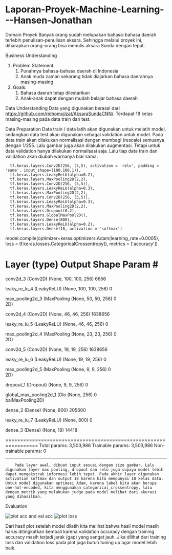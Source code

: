 # Laporan-Proyek-Machine-Learning---Hansen-Jonathan

Domain Proyek
        Banyak orang sudah melupakan bahasa-bahasa daerah terlebih penulisan-penulisan aksara. Sehingga melalui proyek ini, diharapkan orang-orang bisa menulis aksara Sunda dengan tepat. 


Business Understanding
1. Problem Statement:
   1. Punahnya bahasa-bahasa daerah di Indonesia
   2. Anak muda zaman sekarang tidak diajarkan bahasa daerahnya masing-masing
2. Goals:
   1. Bahasa daerah tetap dilestarikan
   2. Anak-anak dapat dengan mudah belajar bahasa daerah


Data Understanding
        Data yang digunakan berasal dari https://github.com/ridhomujizat/AksaraSundaCNN/. Terdapat 18 kelas masing-masing pada data train dan test.


Data Preparation
        Data train / data latih akan digunakan untuk melatih model, sedangkan data test akan digunakan sebagai validation untuk model. Pada data train akan dilakukan normalisasi dengan membagi (rescale) semuanya dengan 1/255. Lalu gambar juga akan dilakukan augmentasi. Tetapi untuk data validation hanya dilakukan normalisasi saja. Lalu tiap data train dan validation akan diubah warnanya biar sama.


      tf.keras.layers.Conv2D(256, (5,5), activation = 'relu', padding = 'same', input_shape=(100,100,1)),
      tf.keras.layers.LeakyReLU(alpha=0.2),
      tf.keras.layers.MaxPooling2D(2,2),
      tf.keras.layers.Conv2D(256, (5,5)),
      tf.keras.layers.LeakyReLU(alpha=0.3),
      tf.keras.layers.MaxPooling2D(2,2),
      tf.keras.layers.Conv2D(256, (5,5)),
      tf.keras.layers.LeakyReLU(alpha=0.3),
      tf.keras.layers.MaxPooling2D(2,2),
      tf.keras.layers.Dropout(0.2),
      tf.keras.layers.GlobalMaxPool2D(),
      tf.keras.layers.Dense(800),
      tf.keras.layers.LeakyReLU(alpha=0.2),
      tf.keras.layers.Dense(18, activation = 'softmax')



  model.compile(optimizer=keras.optimizers.Adam(learning_rate=0.0005),
                loss = tf.keras.losses.CategoricalCrossentropy(),
                metrics = ['accuracy'])
        


Layer (type)                Output Shape              Param #   
=================================================================
 conv2d_3 (Conv2D)           (None, 100, 100, 256)     6656      
                                                                 
 leaky_re_lu_4 (LeakyReLU)   (None, 100, 100, 256)     0         
                                                                 
 max_pooling2d_3 (MaxPooling  (None, 50, 50, 256)      0         
 2D)                                                             
                                                                 
 conv2d_4 (Conv2D)           (None, 46, 46, 256)       1638656   
                                                                 
 leaky_re_lu_5 (LeakyReLU)   (None, 46, 46, 256)       0         
                                                                 
 max_pooling2d_4 (MaxPooling  (None, 23, 23, 256)      0         
 2D)                                                             
                                                                 
 conv2d_5 (Conv2D)           (None, 19, 19, 256)       1638656   
                                                                 
 leaky_re_lu_6 (LeakyReLU)   (None, 19, 19, 256)       0         
                                                                 
 max_pooling2d_5 (MaxPooling  (None, 9, 9, 256)        0         
 2D)                                                             
                                                                 
 dropout_1 (Dropout)         (None, 9, 9, 256)         0         
                                                                 
 global_max_pooling2d_1 (Glo  (None, 256)              0         
 balMaxPooling2D)                                                
                                                                 
 dense_2 (Dense)             (None, 800)               205600    
                                                                 
 leaky_re_lu_7 (LeakyReLU)   (None, 800)               0         
                                                                 
 dense_3 (Dense)             (None, 18)                14418     
                                                                 
=================================================================
Total params: 3,503,986
Trainable params: 3,503,986
Non-trainable params: 0
_________________________________________________________________


        Pada layer awal, dibuat input sesuai dengan size gambar. Lalu digunakan layer max pooling, dropout dan relu juga supaya model lebih dapat mengekstrak informasi lebih tepat. Pada akhir layer digunakan activation softmax dan output 18 karena kita mempunyai 18 kelas data. Untuk model digunakan optimasi Adam, karena label kita akan berupa one-hot-encoded, kita menggunakan categorical_crossentropy, lalu dengan metrik yang melakukan judge pada model melihat dari akurasi yang dihasilkan.


Evaluation

![plot acc and val acc](https://user-images.githubusercontent.com/106476815/180648567-5635fd26-3029-4b01-a665-aaf4426e5338.png)
![plot loss](https://user-images.githubusercontent.com/106476815/180648570-425c8f9b-1add-47ff-a513-d1b74a0036ff.png)

Dari hasil plot setelah model dilatih kita melihat bahwa hasil model masih harus ditingkatkan kembali karena validation accuracy dengan training accuracy masih terjadi jarak (gap) yang sangat jauh. Jika dilihat dari training loss dan validation loss pada plot juga butuh tuning up agar model lebih baik.
